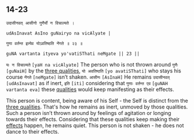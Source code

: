 ## 14-23


```shloka-sa
उदासीनवत् आसीनो गुणैर्यो न विचाल्यते ।
```
```shloka-sa-hk
udAsInavat AsIno guNairyo na vicAlyate |
```
```shloka-sa
गुणा वर्तन्त इत्येव योऽवतिष्ठति नेंगते ॥ २३ ॥
```
```shloka-sa-hk
guNA vartanta ityeva yo'vatiSThati neMgate || 23 ||
```

`यः न विचाल्यते` `[yaH na vicAlyate]` The person who is not thrown around `गुणैः` `[guNaiH]` by the [three qualities](satva_rajas_tamas), `यो अवतिष्ठति` `[yo avatiSThati]` who stays his course `नेंगते` `[neMgate]` isn’t shaken. `आसीनः` `[AsInaH]` He remains `उदासीनवत्` `[udAsInavat]` as if inert, `इति` `[iti]` considering that `गुणाः वर्तन्त एव` `[guNAH vartanta eva]` these [qualities](satva_rajas_tamas) would keep manifesting as their effects.



This person is content, being aware of his Self - the Self is distinct from the [three qualities](satva_rajas_tamas). That's how he remains as inert, unmoved by those qualities. Such a person isn’t thrown around by feelings of agitation or longing towards their effects. Considering that these qualities keep making their [effects](satva_rajas_tamas_effects) happen, he remains quiet. This person is not shaken - he does not dance to their effects.

